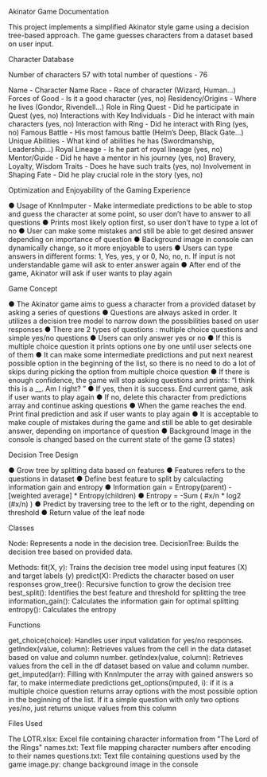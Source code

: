 Akinator Game Documentation

This project implements a simplified Akinator style game using a decision tree-based approach. The game guesses characters from a dataset based on user input.


Character Database

Number of characters 57 with total number of questions - 76

Name - Character Name
Race - Race of character (Wizard, Human…)
Forces of Good - Is it a good character (yes, no)
Residency/Origins - Where he lives (Gondor, Rivendell…)
Role in Ring Quest - Did he participate in Quest (yes, no)
Interactions with Key Individuals - Did he interact with main characters (yes, no)
Interaction with Ring - Did he interact with Ring (yes, no)
Famous Battle - His most famous battle (Helm’s Deep, Black Gate…)
Unique Abilities - What kind of abilities he has (Swordmanship, Leadership…)
Royal Lineage - Is he part of royal lineage (yes, no)
Mentor/Guide - Did he have a mentor in his journey (yes, no)
Bravery, Loyalty, Wisdom Traits - Does he have such traits (yes, no)
Involvement in Shaping Fate - Did he play crucial role in the story (yes, no)


Optimization and Enjoyability of the Gaming Experience

●	Usage of KnnImputer - Make intermediate predictions to be able to stop and guess the character at some point, so user don’t have to answer to all questions
●	Prints most likely option first, so user don’t have to type a lot of no
●	User can make some mistakes and still be able to get desired answer depending on importance of question
●	Background image in console can dynamically change, so it more enjoyable to users
●	Users can type answers in different forms: 1, Yes, yes, y or 0, No, no, n.                If input is not understandable game will ask to enter answer again
●	After end of the game, Akinator will ask if user wants to play again


Game Concept

●	The Akinator game aims to guess a character from a provided dataset by asking a series of questions
●	Questions are always asked in order. It utilizes a decision tree model to narrow down the possibilities based on user responses
●	There are 2 types of questions : multiple choice questions and simple yes/no questions
●	Users can only answer yes or no 
●	If this is multiple choice question it prints options one by one until user selects one of them
●	It can make some intermediate predictions and put next nearest possible option in the beginning of the list, so there is no need to do a lot of skips during picking the option from multiple choice question
●	If there is enough confidence, the game will stop asking questions and prints: 
“I think this is a __. Am I right? ”
●	If yes, then it is success. End current game, ask if user wants to play again
●	If no, delete this character from predictions array and continue asking questions
●	When the game reaches the end. Print final prediction and ask if user wants to play again
●	It is acceptable to make couple of mistakes during the game and still be able to get desirable answer, depending on importance of question
●	Background Image in the console is changed based on the current state of the game (3 states)


Decision Tree Design 

●	Grow tree by splitting data based on features
●	Features refers to the questions in dataset
●	Define best feature to split by calculacting information gain and entropy 
●	Information gain = Entropy(parent) - [weighted average] * Entropy(children)
●	Entropy = -Sum ( #x/n * log2 (#x/n) )
●	Predict by traversing tree to the left or to the right, depending on threshold
●	Return value of the leaf node




Classes

Node: Represents a node in the decision tree.
DecisionTree: Builds the decision tree based on provided data.

Methods:
fit(X, y): Trains the decision tree model using input features (X) and target labels (y)
predict(X): Predicts the character based on user responses
grow_tree(): Recursive function to grow the decision tree
best_split(): Identifies the best feature and threshold for splitting the tree
information_gain(): Calculates the information gain for optimal splitting
entropy(): Calculates the entropy

Functions

get_choice(choice): Handles user input validation for yes/no responses.
getIndex(value, column): Retrieves values from the cell in the data dataset based on value and column number.
getIndex(value, column): Retrieves values from the cell in the df dataset based on value and column number.
get_imputed(arr): Filling with KnnImputer the array with gained answers so far, to make intermediate predictions 
get_options(imputed, i): if it is a multiple choice question returns array options with the most possible option in the beginning of the list. If it a simple question with only two options yes/no, just returns unique values from this column

Files Used

The LOTR.xlsx: Excel file containing character information from "The Lord of the Rings"
names.txt: Text file mapping character numbers after encoding to their names
questions.txt: Text file containing questions used by the game
image.py: change background image in the console

